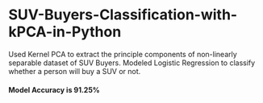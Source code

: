 # SUV-Buyers-Classification-with-kPCA-in-Python
Used Kernel PCA to extract the principle components of non-linearly separable dataset of SUV Buyers. Modeled Logistic Regression to classify whether a person will buy a SUV or not. 

#### Model Accuracy is 91.25%
